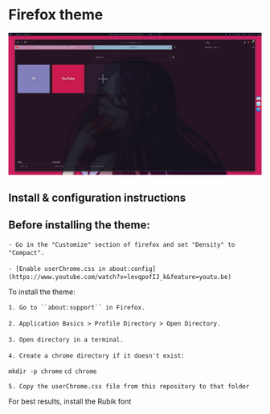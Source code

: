 # Firefox theme

![screenshot](screenshot.png "screenshot")

## Install & configuration instructions

## Before installing the theme:

    - Go in the "Customize" section of firefox and set "Density" to "Compact".

    - [Enable userChrome.css in about:config](https://www.youtube.com/watch?v=levqpofIJ_k&feature=youtu.be)
    
To install the theme:

    1. Go to ``about:support`` in Firefox.

    2. Application Basics > Profile Directory > Open Directory.

    3. Open directory in a terminal.

    4. Create a chrome directory if it doesn't exist:

``mkdir -p chrome``
``cd chrome``

    5. Copy the userChrome.css file from this repository to that folder

For best results, install the Rubik font
